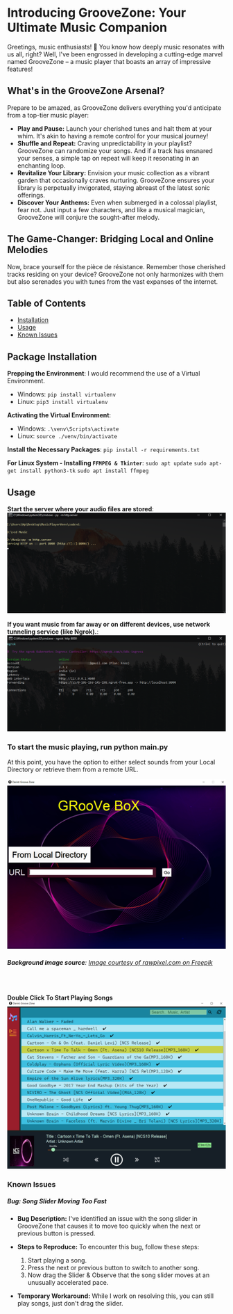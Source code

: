 # Introducing GrooveZone: Your Ultimate Music Companion

Greetings, music enthusiasts! 🎵 You know how deeply music resonates with us all, right? Well, I've been engrossed in developing a cutting-edge marvel named GrooveZone – a music player that boasts an array of impressive features!

## What's in the GrooveZone Arsenal?

Prepare to be amazed, as GrooveZone delivers everything you'd anticipate from a top-tier music player:

- **Play and Pause:** Launch your cherished tunes and halt them at your whim. It's akin to having a remote control for your musical journey!
- **Shuffle and Repeat:** Craving unpredictability in your playlist? GrooveZone can randomize your songs. And if a track has ensnared your senses, a simple tap on repeat will keep it resonating in an enchanting loop.
- **Revitalize Your Library:** Envision your music collection as a vibrant garden that occasionally craves nurturing. GrooveZone ensures your library is perpetually invigorated, staying abreast of the latest sonic offerings.
- **Discover Your Anthems:** Even when submerged in a colossal playlist, fear not. Just input a few characters, and like a musical magician, GrooveZone will conjure the sought-after melody.

## The Game-Changer: Bridging Local and Online Melodies

Now, brace yourself for the pièce de résistance. Remember those cherished tracks residing on your device? GrooveZone not only harmonizes with them but also serenades you with tunes from the vast expanses of the internet.


## Table of Contents
- [Installation](#installation)
- [Usage](#usage)
- [Known Issues](#known-issues)


## Package Installation
**Prepping the Environment**: I would recommend the use of a Virtual Environment.

- Windows: `pip install virtualenv`
- Linux: `pip3 install virtualenv`

**Activating the Virtual Environment**:
- Windows: `.\venv\Scripts\activate`
- Linux: `source ./venv/bin/activate`

**Install the Necessary Packages**:
`pip install -r requirements.txt`

**For Linux System - Installing `FFMPEG & Tkinter`**:
`sudo apt update`
`sudo apt-get install python3-tk`
`sudo apt install ffmpeg`


## Usage
**Start the server where your audio files are stored**:
![URL Interface](Screenshot/local-server.png)

**If you want music from far away or on different devices, use network tunneling service (like Ngrok).**:
![ngrok](Screenshot/ngrok.png)


### <b>To start the music playing, run python main.py</b>

At this point, you have the option to either select sounds from your Local Directory or retrieve them from a remote URL.

![Main Interface](Screenshot/music-play-window.png)
###### ***Background image source***: [Image courtesy of rawpixel.com on Freepik](https://www.freepik.com/free-vector/virtual-assistant-technology-vector-irregular-circle-shape-pink_16268287.htm#query=ai%20music&position=22&from_view=keyword&track=ais)
</br>

**Double Click To Start Playing Songs**
![Song Collection](Screenshot/list-song.png)
</br>

### Known Issues 
##### Bug: Song Slider Moving Too Fast


- **Bug Description:** I've identified an issue with the song slider in GrooveZone that causes it to move too quickly when the next or previous button is pressed.

- **Steps to Reproduce:** To encounter this bug, follow these steps:
  1. Start playing a song.
  2. Press the next or previous button to switch to another song.
  3. Now drag the Slider & Observe that the song slider moves at an unusually accelerated pace.

- **Temporary Workaround:** While I work on resolving this, you can still play songs, just don't drag the slider.
